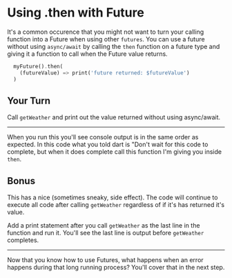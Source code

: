 # Using .then with Future

It's a common occurence that you might not want to turn your calling function into a Future when using other `futures`. You can use a future without using `async/await` by calling the `then` function on a future type and giving it a function to call when the Future value returns. 


```dart
  myFuture().then(
    (futureValue) => print('future returned: $futureValue')
  )
```

## Your Turn

Call `getWeather` and print out the value returned without using async/await.

---


When you run this you'll see console output is in the same order as expected. In this code what you told dart is "Don't wait for this code to complete, but when it does complete call this function I'm giving you inside `then`.

## Bonus

This has a nice (sometimes sneaky, side effect). The code will continue to execute all code after calling `getWeather` regardless of if it's has returned it's value. 

Add a print statement after you call `getWeather` as the last line in the function and run it. You'll see the last line is output before `getWeather` completes.

---

Now that you know how to use Futures, what happens when an error happens during that long running process? You'll cover that in the next step.
